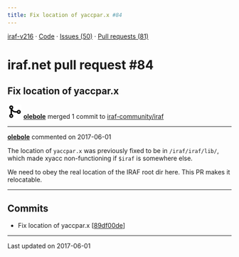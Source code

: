 ```yaml
---
title: Fix location of yaccpar.x #84
---
```


[iraf-v216](/iraf-v216) · [Code](https://github.com/iraf-community/iraf/tree/iraf-v216) · [Issues (50)](/iraf-v216/issues) · [Pull requests (81)](/iraf-v216/issues/pulls)

# iraf.net pull request #84
## Fix location of yaccpar.x
![merge](git-merge.svg) **[olebole](https://github.com/olebole)** merged 1 commit to [iraf-community/iraf](https://github.com/iraf-community/iraf/)

- - - -

**[olebole](https://github.com/olebole)** commented on 2017-06-01

The location of `yaccpar.x` was previously fixed to be in `/iraf/iraf/lib/`, which made xyacc non-functioning if `$iraf` is somewhere else.  
  
We need to obey the real location of the IRAF root dir here. This PR makes it relocatable.
- - - -

## Commits

* Fix location of yaccpar.x [[89df00de](https://github.com/iraf-community/iraf/commit/89df00de55ddf6da00deaad44b5730c12bc8396a)]

- - - -

Last updated on 2017-06-01
